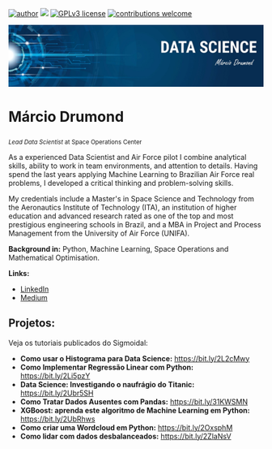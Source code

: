 [![author](https://img.shields.io/badge/author-carlosfab-red.svg)](https://www.linkedin.com/in/carlosfab) [![](https://img.shields.io/badge/python-3.7+-blue.svg)](https://www.python.org/downloads/release/python-365/) [![GPLv3 license](https://img.shields.io/badge/License-GPLv3-blue.svg)](http://perso.crans.org/besson/LICENSE.html) [![contributions welcome](https://img.shields.io/badge/contributions-welcome-brightgreen.svg?style=flat)](https://github.com/carlosfab/data_science/issues)

<p align="center">
  <img src="banner marcio drumond.jpg" >
</p>

# Márcio Drumond
<sub>*Lead Data Scientist* at Space Operations Center</sub>

As a experienced Data Scientist and Air Force pilot I combine analytical skills, ability to work in team environments, and attention to details. Having spend the last years applying Machine Learning to Brazilian Air Force real problems, I developed a critical thinking and problem-solving skills.

My credentials include a Master's in Space Science and Technology from the Aeronautics Institute of Technology (ITA), an institution of higher education and advanced research rated as one of the top and most prestigious engineering schools in Brazil, and a MBA in Project and Process Management from the University of Air Force (UNIFA).

**Background in:** Python, Machine Learning, Space Operations and Mathematical Optimisation.

**Links:**
* [LinkedIn]([https://www.linkedin.com/in/marcio-drumond-costa-ferreira/)
* [Medium](https://www.medium.com)


## Projetos:
Veja os tutoriais publicados do Sigmoidal:

* **Como usar o Histograma para Data Science:** https://bit.ly/2L2cMwy
* **Como Implementar Regressão Linear com Python:** https://bit.ly/2Li5pzY
* **Data Science: Investigando o naufrágio do Titanic:** https://bit.ly/2Ubr5SH
* **Como Tratar Dados Ausentes com Pandas:** https://bit.ly/31KWSMN
* **XGBoost: aprenda este algoritmo de Machine Learning em Python:** https://bit.ly/2UbRhws
* **Como criar uma Wordcloud em Python:** https://bit.ly/2OxsphM
* **Como lidar com dados desbalanceados:** https://bit.ly/2ZlaNsV
